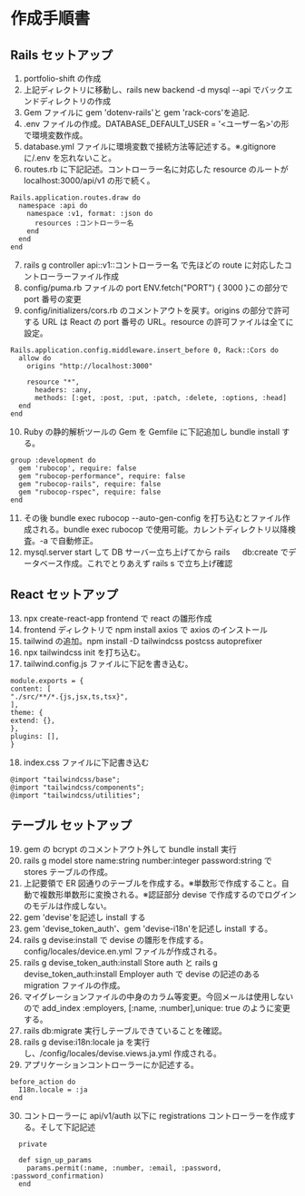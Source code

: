 # 作成手順書

## Rails セットアップ

1. portfolio-shift の作成
2. 上記ディレクトリに移動し、rails new backend -d mysql --api でバックエンドディレクトリの作成
3. Gem ファイルに gem 'dotenv-rails'と gem 'rack-cors'を追記.
4. .env ファイルの作成。DATABASE_DEFAULT_USER = '<ユーザー名>'の形で環境変数作成。
5. database.yml ファイルに環境変数で接続方法等記述する。※.gitignore に/.env を忘れないこと。
6. routes.rb に下記記述。コントローラー名に対応した resource のルートが localhost:3000/api/v1 の形で続く。

```
Rails.application.routes.draw do
  namespace :api do
    namespace :v1, format: :json do
      resources :コントローラー名
    end
  end
end
```

7. rails g controller api::v1::コントローラー名 で先ほどの route に対応したコントローラーファイル作成
8. config/puma.rb ファイルの port ENV.fetch("PORT") { 3000 }この部分で port 番号の変更
9. config/initializers/cors.rb のコメントアウトを戻す。origins の部分で許可する URL は React の port 番号の URL。resource の許可ファイルは全てに設定。

```
Rails.application.config.middleware.insert_before 0, Rack::Cors do
  allow do
    origins "http://localhost:3000"

    resource "*",
      headers: :any,
      methods: [:get, :post, :put, :patch, :delete, :options, :head]
  end
end
```

10. Ruby の静的解析ツールの Gem を Gemfile に下記追加し bundle install する。

```
group :development do
  gem 'rubocop', require: false
  gem "rubocop-performance", require: false
  gem "rubocop-rails", require: false
  gem "rubocop-rspec", require: false
end
```

11. その後 bundle exec rubocop --auto-gen-config を打ち込むとファイル作成される。bundle exec rubocop で使用可能。カレントディレクトリ以降検査。-a で自動修正。
12. mysql.server start して DB サーバー立ち上げてから rails 　 db:create でデータベース作成。これでとりあえず rails s で立ち上げ確認

## React セットアップ

13. npx create-react-app frontend で react の雛形作成
14. frontend ディレクトリで npm install axios で axios のインストール
15. tailwind の追加。npm install -D tailwindcss postcss autoprefixer
16. npx tailwindcss init を打ち込む。
17. tailwind.config.js ファイルに下記を書き込む。

```
module.exports = {
content: [
"./src/**/*.{js,jsx,ts,tsx}",
],
theme: {
extend: {},
},
plugins: [],
}
```

18. index.css ファイルに下記書き込む

```
@import "tailwindcss/base";
@import "tailwindcss/components";
@import "tailwindcss/utilities";
```

## テーブル セットアップ

19. gem の bcrypt のコメントアウト外して bundle install 実行
20. rails g model store name:string number:integer password:string で stores テーブルの作成。
21. 上記要領で ER 図通りのテーブルを作成する。※単数形で作成すること。自動で複数形単数形に変換される。※認証部分 devise で作成するのでログインのモデルは作成しない。
22. gem 'devise'を記述し install する
23. gem 'devise_token_auth'、gem 'devise-i18n'を記述し install する。
24. rails g devise:install で devise の雛形を作成する。config/locales/device.en.yml ファイルが作成される。
25. rails g devise_token_auth:install Store auth と rails g devise_token_auth:install Employer auth で devise の記述のある migration ファイルの作成。
26. マイグレーションファイルの中身のカラム等変更。今回メールは使用しないので add_index :employers, [:name, :number],unique: true のように変更する。
27. rails db:migrate 実行しテーブルできていることを確認。
28. rails g devise:i18n:locale ja を実行し、/config/locales/devise.views.ja.yml 作成される。
29. アプリケーションコントローラーにか記述する。

```
before_action do
  I18n.locale = :ja
end
```

30. コントローラーに api/v1/auth 以下に registrations コントローラーを作成する。そして下記記述

```
  private

  def sign_up_params
    params.permit(:name, :number, :email, :password, :password_confirmation)
  end

```
